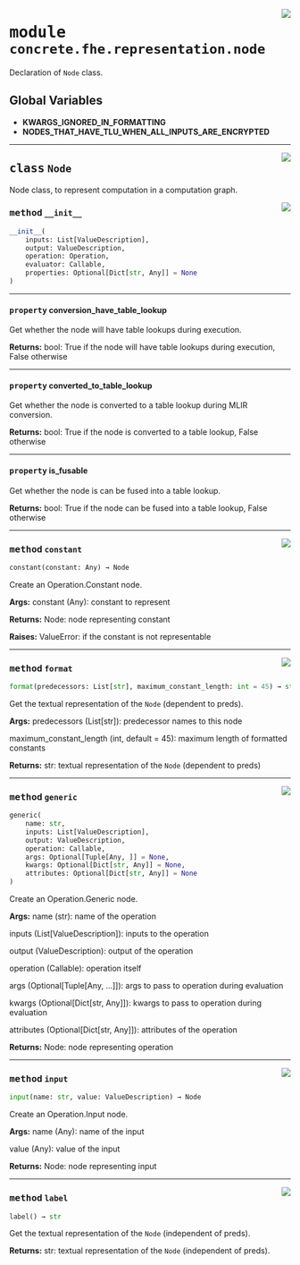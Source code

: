 <!-- markdownlint-disable -->

<a href="../../../../concrete-ml/.venv/lib/python3.9/site-packages/concrete/fhe/representation/node.py#L0"><img align="right" style="float:right;" src="https://img.shields.io/badge/-source-cccccc?style=flat-square"></a>

# <kbd>module</kbd> `concrete.fhe.representation.node`
Declaration of `Node` class. 

**Global Variables**
---------------
- **KWARGS_IGNORED_IN_FORMATTING**
- **NODES_THAT_HAVE_TLU_WHEN_ALL_INPUTS_ARE_ENCRYPTED**


---

<a href="../../../../concrete-ml/.venv/lib/python3.9/site-packages/concrete/fhe/representation/node.py#L26"><img align="right" style="float:right;" src="https://img.shields.io/badge/-source-cccccc?style=flat-square"></a>

## <kbd>class</kbd> `Node`
Node class, to represent computation in a computation graph. 

<a href="../../../../concrete-ml/.venv/lib/python3.9/site-packages/concrete/fhe/representation/node.py#L151"><img align="right" style="float:right;" src="https://img.shields.io/badge/-source-cccccc?style=flat-square"></a>

### <kbd>method</kbd> `__init__`

```python
__init__(
    inputs: List[ValueDescription],
    output: ValueDescription,
    operation: Operation,
    evaluator: Callable,
    properties: Optional[Dict[str, Any]] = None
)
```






---

#### <kbd>property</kbd> conversion_have_table_lookup

Get whether the node will have table lookups during execution. 



**Returns:**
  bool:  True if the node will have table lookups during execution, False otherwise 

---

#### <kbd>property</kbd> converted_to_table_lookup

Get whether the node is converted to a table lookup during MLIR conversion. 



**Returns:**
  bool:  True if the node is converted to a table lookup, False otherwise 

---

#### <kbd>property</kbd> is_fusable

Get whether the node is can be fused into a table lookup. 



**Returns:**
  bool:  True if the node can be fused into a table lookup, False otherwise 



---

<a href="../../../../concrete-ml/.venv/lib/python3.9/site-packages/concrete/fhe/representation/node.py#L46"><img align="right" style="float:right;" src="https://img.shields.io/badge/-source-cccccc?style=flat-square"></a>

### <kbd>method</kbd> `constant`

```python
constant(constant: Any) → Node
```

Create an Operation.Constant node. 



**Args:**
  constant (Any):  constant to represent 



**Returns:**
  Node:  node representing constant 



**Raises:**
  ValueError:  if the constant is not representable 

---

<a href="../../../../concrete-ml/.venv/lib/python3.9/site-packages/concrete/fhe/representation/node.py#L274"><img align="right" style="float:right;" src="https://img.shields.io/badge/-source-cccccc?style=flat-square"></a>

### <kbd>method</kbd> `format`

```python
format(predecessors: List[str], maximum_constant_length: int = 45) → str
```

Get the textual representation of the `Node` (dependent to preds). 



**Args:**
  predecessors (List[str]):  predecessor names to this node 

 maximum_constant_length (int, default = 45):  maximum length of formatted constants 



**Returns:**
  str:  textual representation of the `Node` (dependent to preds) 

---

<a href="../../../../concrete-ml/.venv/lib/python3.9/site-packages/concrete/fhe/representation/node.py#L73"><img align="right" style="float:right;" src="https://img.shields.io/badge/-source-cccccc?style=flat-square"></a>

### <kbd>method</kbd> `generic`

```python
generic(
    name: str,
    inputs: List[ValueDescription],
    output: ValueDescription,
    operation: Callable,
    args: Optional[Tuple[Any, ]] = None,
    kwargs: Optional[Dict[str, Any]] = None,
    attributes: Optional[Dict[str, Any]] = None
)
```

Create an Operation.Generic node. 



**Args:**
  name (str):  name of the operation 

 inputs (List[ValueDescription]):  inputs to the operation 

 output (ValueDescription):  output of the operation 

 operation (Callable):  operation itself 

 args (Optional[Tuple[Any, ...]]):  args to pass to operation during evaluation 

 kwargs (Optional[Dict[str, Any]]):  kwargs to pass to operation during evaluation 

 attributes (Optional[Dict[str, Any]]):  attributes of the operation 



**Returns:**
  Node:  node representing operation 

---

<a href="../../../../concrete-ml/.venv/lib/python3.9/site-packages/concrete/fhe/representation/node.py#L132"><img align="right" style="float:right;" src="https://img.shields.io/badge/-source-cccccc?style=flat-square"></a>

### <kbd>method</kbd> `input`

```python
input(name: str, value: ValueDescription) → Node
```

Create an Operation.Input node. 



**Args:**
  name (Any):  name of the input 

 value (Any):  value of the input 



**Returns:**
  Node:  node representing input 

---

<a href="../../../../concrete-ml/.venv/lib/python3.9/site-packages/concrete/fhe/representation/node.py#L342"><img align="right" style="float:right;" src="https://img.shields.io/badge/-source-cccccc?style=flat-square"></a>

### <kbd>method</kbd> `label`

```python
label() → str
```

Get the textual representation of the `Node` (independent of preds). 



**Returns:**
  str:  textual representation of the `Node` (independent of preds). 



